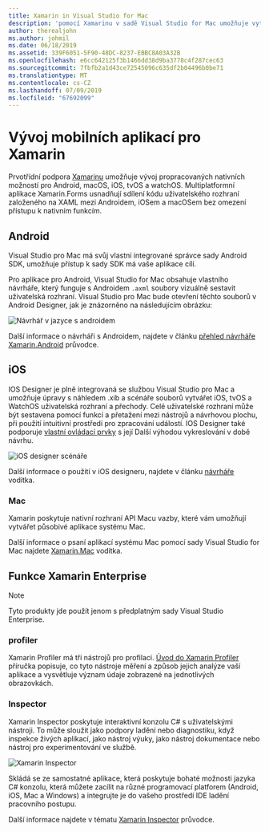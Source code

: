 ```yaml
---
title: Xamarin in Visual Studio for Mac
description: 'pomocí Xamarinu v sadě Visual Studio for Mac umožňuje vytvářet multiplatformní aplikace pro iOS, Mac, Android, tvOS a watchOS '
author: therealjohn
ms.author: johmil
ms.date: 06/18/2019
ms.assetid: 339F6051-5F90-48DC-8237-EBBC8A03A32B
ms.openlocfilehash: e6cc642125f3b1466dd38d9ba3778c4f287cec63
ms.sourcegitcommit: 7fbfb2a1d43ce72545096c635df2b04496b0be71
ms.translationtype: MT
ms.contentlocale: cs-CZ
ms.lasthandoff: 07/09/2019
ms.locfileid: "67692099"
---
```

# <a name="xamarin-mobile-app-development"></a>Vývoj mobilních aplikací pro Xamarin

Prvotřídní podpora [Xamarinu](/xamarin) umožňuje vývoj propracovaných nativních možností pro Android, macOS, iOS, tvOS a watchOS. Multiplatformní aplikace Xamarin.Forms usnadňují sdílení kódu uživatelského rozhraní založeného na XAML mezi Androidem, iOSem a macOSem bez omezení přístupu k nativním funkcím.

## <a name="android"></a>Android

Visual Studio pro Mac má svůj vlastní integrované správce sady Android SDK, umožňuje přístup k sady SDK má vaše aplikace cílí.

Pro aplikace pro Android, Visual Studio for Mac obsahuje vlastního návrháře, který funguje s Androidem `.axml` soubory vizuálně sestavit uživatelská rozhraní. Visual Studio pro Mac bude otevření těchto souborů v Android Designer, jak je znázorněno na následujícím obrázku:

![Návrhář v jazyce s androidem](media/intro-image31.png)

Další informace o návrháři s Androidem, najdete v článku [přehled návrháře Xamarin.Android](/xamarin/android/user-interface/android-designer/index) průvodce.

## <a name="ios"></a>iOS

IOS Designer je plně integrovaná se službou Visual Studio pro Mac a umožňuje úpravy s náhledem .xib a scénáře souborů vytvářet iOS, tvOS a WatchOS uživatelská rozhraní a přechody. Celé uživatelské rozhraní může být sestavena pomocí funkcí a přetažení mezi nástrojů a návrhovou plochu, při použití intuitivní prostředí pro zpracování událostí. IOS Designer také podporuje [vlastní ovládací prvky](/xamarin/ios/user-interface/designer/ios-designable-controls-overview) s její Další výhodou vykreslování v době návrhu.

![iOS designer scénáře](media/intro-image30.png)

Další informace o použití v iOS designeru, najdete v článku [návrháře](https://docs.microsoft.com/xamarin/ios/user-interface/designer/?tabs=macos) vodítka.

### <a name="mac"></a>Mac

Xamarin poskytuje nativní rozhraní API Macu vazby, které vám umožňují vytvářet působivé aplikace systému Mac.

Další informace o psaní aplikací systému Mac pomocí sady Visual Studio for Mac najdete [Xamarin.Mac](/xamarin/mac/get-started/index) vodítka.

## <a name="xamarin-enterprise-features"></a>Funkce Xamarin Enterprise

> [!Note]
> Tyto produkty jde použít jenom s předplatným sady Visual Studio Enterprise.

### <a name="profiler"></a>profiler

Xamarin Profiler má tři nástrojů pro profilaci. [Úvod do Xamarin Profiler](/xamarin/tools/profiler/index?tabs=macos) příručka popisuje, co tyto nástroje měření a způsob jejich analýze vaší aplikace a vysvětluje význam údaje zobrazené na jednotlivých obrazovkách.

### <a name="inspector"></a>Inspector

Xamarin Inspector poskytuje interaktivní konzolu C# s uživatelskými nástroji. To může sloužit jako podpory ladění nebo diagnostiku, když inspekce živých aplikací, jako nástroj výuky, jako nástroj dokumentace nebo nástroj pro experimentování ve službě.

![Xamarin Inspector](media/intro-inspector.png)

Skládá se ze samostatné aplikace, která poskytuje bohaté možnosti jazyka C# konzolu, která můžete zacílit na různé programovací platforem (Android, iOS, Mac a Windows) a integrujte je do vašeho prostředí IDE ladění pracovního postupu. 

Další informace najdete v tématu [Xamarin Inspector](/xamarin/tools/inspector/) průvodce.